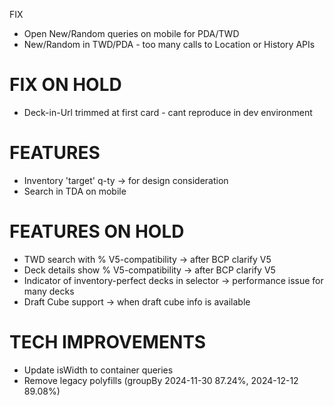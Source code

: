  FIX
- Open New/Random queries on mobile for PDA/TWD
- New/Random in TWD/PDA - too many calls to Location or History APIs

# FIX ON HOLD
- Deck-in-Url trimmed at first card - cant reproduce in dev environment

# FEATURES
- Inventory 'target' q-ty -> for design consideration
- Search in TDA on mobile

# FEATURES ON HOLD
- TWD search with % V5-compatibility -> after BCP clarify V5
- Deck details show % V5-compatibility -> after BCP clarify V5
- Indicator of inventory-perfect decks in selector -> performance issue for many decks
- Draft Cube support -> when draft cube info is available

# TECH IMPROVEMENTS
- Update isWidth to container queries
- Remove legacy polyfills (groupBy 2024-11-30 87.24%, 2024-12-12 89.08%)
